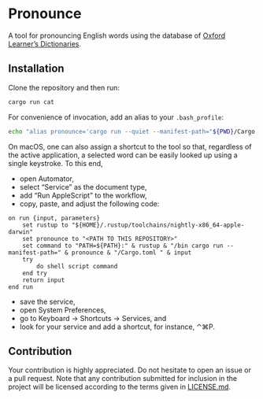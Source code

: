 # Pronounce

A tool for pronouncing English words using the database of [Oxford Learner’s
Dictionaries][oxford].

## Installation

Clone the repository and then run:

```bash
cargo run cat
```

For convenience of invocation, add an alias to your `.bash_profile`:

```bash
echo "alias pronounce='cargo run --quiet --manifest-path="${PWD}/Cargo.toml"'" >> ~/.bash_profile
```

On macOS, one can also assign a shortcut to the tool so that, regardless of the
active application, a selected word can be easily looked up using a single
keystroke. To this end,

* open Automator,
* select “Service” as the document type,
* add “Run AppleScript” to the workflow,
* copy, paste, and adjust the following code:

```applescript
on run {input, parameters}
	set rustup to "${HOME}/.rustup/toolchains/nightly-x86_64-apple-darwin"
	set pronounce to "<PATH TO THIS REPOSITORY>"
	set command to "PATH=${PATH}:" & rustup & "/bin cargo run --manifest-path=" & pronounce & "/Cargo.toml " & input
	try
		do shell script command
	end try
	return input
end run
```

* save the service,
* open System Preferences,
* go to Keyboard → Shortcuts → Services, and
* look for your service and add a shortcut, for instance, ⌃⌘P.

## Contribution

Your contribution is highly appreciated. Do not hesitate to open an issue or a
pull request. Note that any contribution submitted for inclusion in the project
will be licensed according to the terms given in [LICENSE.md](LICENSE.md).

[oxford]: http://www.oxfordlearnersdictionaries.com/
